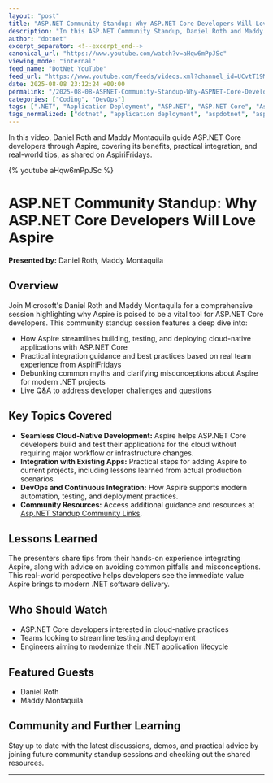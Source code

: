 ```yaml
---
layout: "post"
title: "ASP.NET Community Standup: Why ASP.NET Core Developers Will Love Aspire"
description: "In this ASP.NET Community Standup, Daniel Roth and Maddy Montaquila give an in-depth look at Aspire and explore how it transforms building, testing, and deploying cloud-native ASP.NET Core applications. The session covers integration tips, debunks common misconceptions, and provides actionable advice for developers aiming to adopt Aspire without disrupting their existing setups."
author: "dotnet"
excerpt_separator: <!--excerpt_end-->
canonical_url: "https://www.youtube.com/watch?v=aHqw6mPpJSc"
viewing_mode: "internal"
feed_name: "DotNet YouTube"
feed_url: "https://www.youtube.com/feeds/videos.xml?channel_id=UCvtT19MZW8dq5Wwfu6B0oxw"
date: 2025-08-08 23:12:24 +00:00
permalink: "/2025-08-08-ASPNET-Community-Standup-Why-ASPNET-Core-Developers-Will-Love-Aspire.html"
categories: ["Coding", "DevOps"]
tags: [".NET", "Application Deployment", "ASP.NET", "ASP.NET Core", "Aspire", "Cloud Native Development", "Coding", "Community Standup", "Continuous Integration", "Daniel Roth", "Demo", "Developer", "Developer Community", "Developer Tools", "Developer Workflow", "DevOps", "Dotnetaspire", "Maddy Montaquila", "Microsoft", "Modernization", "Software Developer", "Software Engineering", "Testing", "Videos"]
tags_normalized: ["dotnet", "application deployment", "aspdotnet", "aspdotnet core", "aspire", "cloud native development", "coding", "community standup", "continuous integration", "daniel roth", "demo", "developer", "developer community", "developer tools", "developer workflow", "devops", "dotnetaspire", "maddy montaquila", "microsoft", "modernization", "software developer", "software engineering", "testing", "videos"]
---
```


In this video, Daniel Roth and Maddy Montaquila guide ASP.NET Core developers through Aspire, covering its benefits, practical integration, and real-world tips, as shared on AspiriFridays.<!--excerpt_end-->

{% youtube aHqw6mPpJSc %}

# ASP.NET Community Standup: Why ASP.NET Core Developers Will Love Aspire

**Presented by:** Daniel Roth, Maddy Montaquila

## Overview

Join Microsoft's Daniel Roth and Maddy Montaquila for a comprehensive session highlighting why Aspire is poised to be a vital tool for ASP.NET Core developers. This community standup session features a deep dive into:

- How Aspire streamlines building, testing, and deploying cloud-native applications with ASP.NET Core
- Practical integration guidance and best practices based on real team experience from AspiriFridays
- Debunking common myths and clarifying misconceptions about Aspire for modern .NET projects
- Live Q&A to address developer challenges and questions

## Key Topics Covered

- **Seamless Cloud-Native Development:** Aspire helps ASP.NET Core developers build and test their applications for the cloud without requiring major workflow or infrastructure changes.
- **Integration with Existing Apps:** Practical steps for adding Aspire to current projects, including lessons learned from actual production scenarios.
- **DevOps and Continuous Integration:** How Aspire supports modern automation, testing, and deployment practices.
- **Community Resources:** Access additional guidance and resources at [Asp.NET Standup Community Links](https://www.theurlist.com/aspnet-standup-20250819).

## Lessons Learned

The presenters share tips from their hands-on experience integrating Aspire, along with advice on avoiding common pitfalls and misconceptions. This real-world perspective helps developers see the immediate value Aspire brings to modern .NET software delivery.

## Who Should Watch

- ASP.NET Core developers interested in cloud-native practices
- Teams looking to streamline testing and deployment
- Engineers aiming to modernize their .NET application lifecycle

## Featured Guests

- Daniel Roth
- Maddy Montaquila

## Community and Further Learning

Stay up to date with the latest discussions, demos, and practical advice by joining future community standup sessions and checking out the shared resources.

---
